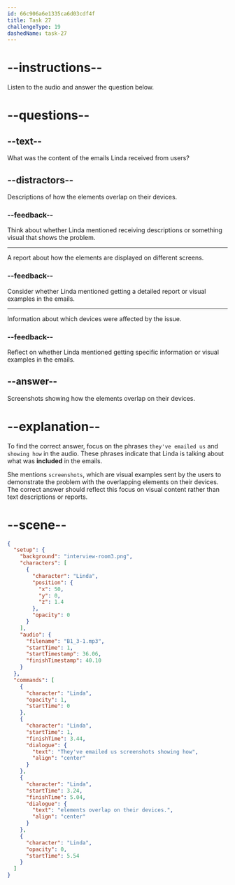 ```yaml
---
id: 66c906a6e1335ca6d03cdf4f
title: Task 27
challengeType: 19
dashedName: task-27
---
```

<!-- (Audio) Linda: Yes, a few, actually. They've emailed us screenshots showing how the elements overlap on their devices. -->

# --instructions--

Listen to the audio and answer the question below.

# --questions--

## --text--

What was the content of the emails Linda received from users?

## --distractors--

Descriptions of how the elements overlap on their devices.

### --feedback--

Think about whether Linda mentioned receiving descriptions or something visual that shows the problem.

---

A report about how the elements are displayed on different screens.

### --feedback--

Consider whether Linda mentioned getting a detailed report or visual examples in the emails.

---

Information about which devices were affected by the issue.

### --feedback--

Reflect on whether Linda mentioned getting specific information or visual examples in the emails.

## --answer--

Screenshots showing how the elements overlap on their devices.

# --explanation--

To find the correct answer, focus on the phrases `they've emailed us` and `showing how` in the audio. These phrases indicate that Linda is talking about what was **included** in the emails. 

She mentions `screenshots`, which are visual examples sent by the users to demonstrate the problem with the overlapping elements on their devices. The correct answer should reflect this focus on visual content rather than text descriptions or reports.

# --scene--

```json
{
  "setup": {
    "background": "interview-room3.png",
    "characters": [
      {
        "character": "Linda",
        "position": {
          "x": 50,
          "y": 0,
          "z": 1.4
        },
        "opacity": 0
      }
    ],
    "audio": {
      "filename": "B1_3-1.mp3",
      "startTime": 1,
      "startTimestamp": 36.06,
      "finishTimestamp": 40.10
    }
  },
  "commands": [
    {
      "character": "Linda",
      "opacity": 1,
      "startTime": 0
    },
    {
      "character": "Linda",
      "startTime": 1,
      "finishTime": 3.44,
      "dialogue": {
        "text": "They've emailed us screenshots showing how",
        "align": "center"
      }
    },
    {
      "character": "Linda",
      "startTime": 3.24,
      "finishTime": 5.04,
      "dialogue": {
        "text": "elements overlap on their devices.",
        "align": "center"
      }
    },
    {
      "character": "Linda",
      "opacity": 0,
      "startTime": 5.54
    }
  ]
}
```

